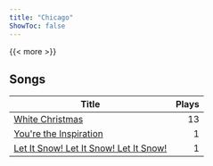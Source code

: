 ```yaml
---
title: "Chicago"
ShowToc: false
---
```


{{< more >}}

## Songs
Title | Plays 
----- | -----: 
[White Christmas](/songs/white-christmas) | 13
[You're the Inspiration](/songs/youre-the-inspiration) | 1
[Let It Snow! Let It Snow! Let It Snow!](/songs/let-it-snow-let-it-snow-let-it-snow) | 1

